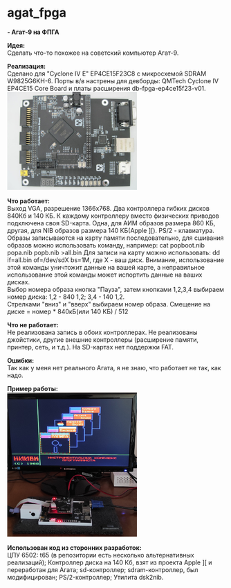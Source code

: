 # agat_fpga
<B>- Агат-9 на ФПГА</B></Br>

<B>Идея:</B></Br>
Сделать что-то похожее на советский компьютер Агат-9.

<B>Реализация:</B></Br>
Сделано для "Cyclone IV E" EP4CE15F23C8 с микросхемой SDRAM W9825G6KH-6.
Порты в/в настрены для девборды: QMTech Cyclone IV EP4CE15 Core Board и платы расширения db-fpga-ep4ce15f23-v01.
<img src="pic/2.png" alt="agat_fpga" width="300"/>

<B>Что работает:</B></Br>
Выход VGA, разрешение 1366х768. Два контроллера гибких дисков 840Кб и 140 КБ. К каждому контроллеру вместо физических приводов подключена своя SD-карта.
Одна, для АИМ образов размера 860 КБ, другая, для NIB образов размера 140 КБ(Apple ][).
PS/2 - клавиатура.
</Br>
Образы записываются на карту памяти последовательно, для сшивания образов можно использовать команду, например: cat popboot.nib popa.nib popb.nib >all.bin
Для записи на карту можно использовать: dd if=all.bin of=/dev/sdХ bs=1M, где Х - ваш диск. Внимание, использование этой команды уничтожит данные на вашей карте, а неправильное использование этой команды может испортить данные на ваших дисках.
</Br>
Выбор номера образа кнопка "Пауза", затем кнопками 1,2,3,4 выбираем номер диска: 1,2 - 840 1,2; 3,4 - 140 1,2.
</Br>Стрелками "вниз" и "вверх" выбираем номер образа. Смещение на диске = номер * 840кБ(или 140 КБ) / 512


<B>Что не работает:</B></Br>
Не реализована запись в обоих контроллерах.
Не реализованы джойстики, другие внешние контроллеры (расширение памяти, принтер, сеть, и т.д.).
На SD-картах нет поддержки FAT.</Br>


<B>Ошибки:</B></Br>
Так как у меня нет реального Агата, я не знаю, что работает не так, как надо. 


<B>Пример работы:</B></Br>
<img src="pic/1.jpg" alt="agat_fpga" width="300"/>

<B>Использован код из сторонних разработок:</B></Br>
ЦПУ 6502: t65 (в репозитории есть несколько альтернативных реализаций);
Контроллер диска на 140 Кб, взят из проекта Apple ][ и переработан для Агата;
sd-контроллер;
sdram-контроллер, был модифицирован;
PS/2-контроллер;
Утилита dsk2nib.
